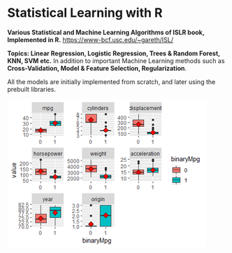 # Statistical Learning with R

**Various Statistical and Machine Learning Algorithms of ISLR book, Implemented in R.**
https://www-bcf.usc.edu/~gareth/ISL/

**Topics: Linear Regression, Logistic Regression, Trees & Random Forest, KNN, SVM etc.**
In addition to important Machine Learning methods such as **Cross-Validation, Model & Feature Selection, Regularization**. 

All the models are initially implemented from scratch, and later using the prebuilt libraries.

<img src="https://github.com/dean-sh/Statistical-Learning/raw/master/Classification%20-%20Logistic%20Regression/AutoDataset.png"/>
